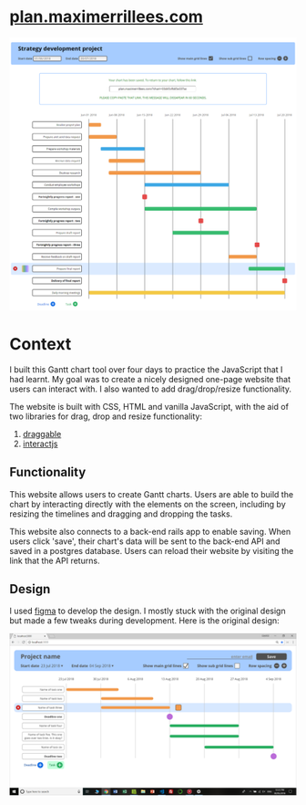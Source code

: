 # [plan.maximerrillees.com](http://plan.maximerrillees.com/)
![Final Website](readme_images/gantt_chart_tool.png)

# Context
I built this Gantt chart tool over four days to practice the JavaScript that I had learnt. My goal was to create a nicely designed one-page website that users can interact with. I also wanted to add drag/drop/resize functionality.

The website is built with CSS, HTML and vanilla  JavaScript, with the aid of two libraries for drag, drop and resize functionality:
1. [draggable](https://shopify.github.io/draggable/)
2. [interactjs](http://interactjs.io/)

## Functionality
This website allows users to create Gantt charts. Users are able to build the chart by interacting directly with the elements on the screen, including by resizing the timelines and dragging and dropping the tasks.

This website also connects to a back-end rails app to enable saving. When users click 'save', their chart's data will be sent to the back-end API and saved in a postgres database. Users can reload their website by visiting the link that the API returns.

## Design
I used [figma](https://www.figma.com/) to develop the design. I mostly stuck with the original design but made a few tweaks during development. Here is the original design:

![Proposed design](readme_images/proposed_design.png)